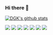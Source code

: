 ### Hi there 👋

<!--
<img src="https://raw.githubusercontent.com/D-GopalKrishna/D-GopalKrishna/master/wave.gif" width="30px">
-->




[![DGK's github stats](https://github-readme-stats.vercel.app/api?username=d-gopalkrishna)](https://github.com/d-gopalkrishna/github-readme-stats)




<!--
<img align="center" src="https://github-readme-stats.vercel.app/api/<CARD_TYPE>/?username=<D-GopalKrishna>&theme=<THEME_NAME>" />
-->




![](https://img.shields.io/badge/Code-Python-informational?style=flat&logo=<LOGO_NAME>&logoColor=white&color=2bbc8a)
![](https://img.shields.io/badge/WebDev-Django-informational?style=flat&logo=<LOGO_NAME>&logoColor=white&color=2bbc8a)
![](https://img.shields.io/badge/WebDev-Flask-informational?style=flat&logo=<LOGO_NAME>&logoColor=white&color=2bbc8a)
![](https://img.shields.io/badge/Tools-Docker-informational?style=flat&logo=<LOGO_NAME>&logoColor=white&color=2bbc8a)
![](https://img.shields.io/badge/Tools-PostgreSQL-informational?style=flat&logo=<LOGO_NAME>&logoColor=white&color=2bbc8a)
![](https://img.shields.io/badge/Front-End-Dev-informational?style=flat&logo=<LOGO_NAME>&logoColor=white&color=2bbc8a)
![](https://img.shields.io/badge/Cloud-GCP-informational?style=flat&logo=<LOGO_NAME>&logoColor=white&color=2bbc8a)




<!--
**D-GopalKrishna/D-GopalKrishna** is a ✨ _special_ ✨ repository because its `README.md` (this file) appears on your GitHub profile.

Here are some ideas to get you started:

- 🔭 I’m currently working on ...
- 🌱 I’m currently learning ...
- 👯 I’m looking to collaborate on ...
- 🤔 I’m looking for help with ...
- 💬 Ask me about ...
- 📫 How to reach me: ...
- 😄 Pronouns: ...
- ⚡ Fun fact: ...
-->
